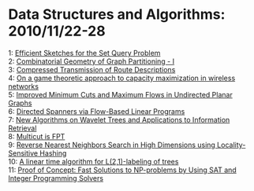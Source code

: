 # Data Structures and Algorithms: 2010/11/22-28  
1: [Efficient Sketches for the Set Query Problem](https://doi.org/10.48550/arXiv.1007.1253)  
2: [Combinatorial Geometry of Graph Partitioning - I](https://doi.org/10.48550/arXiv.1011.4401)  
3: [Compressed Transmission of Route Descriptions](https://doi.org/10.48550/arXiv.1011.4465)  
4: [On a game theoretic approach to capacity maximization in wireless  networks](https://doi.org/10.48550/arXiv.1008.1556)  
5: [Improved Minimum Cuts and Maximum Flows in Undirected Planar Graphs](https://doi.org/10.48550/arXiv.1011.2843)  
6: [Directed Spanners via Flow-Based Linear Programs](https://doi.org/10.48550/arXiv.1011.3701)  
7: [New Algorithms on Wavelet Trees and Applications to Information  Retrieval](https://doi.org/10.48550/arXiv.1011.4532)  
8: [Multicut is FPT](https://doi.org/10.48550/arXiv.1010.5197)  
9: [Reverse Nearest Neighbors Search in High Dimensions using  Locality-Sensitive Hashing](https://doi.org/10.48550/arXiv.1011.4955)  
10: [A linear time algorithm for L(2,1)-labeling of trees](https://doi.org/10.48550/arXiv.0810.0906)  
11: [Proof of Concept: Fast Solutions to NP-problems by Using SAT and Integer  Programming Solvers](https://doi.org/10.48550/arXiv.1011.5447)  